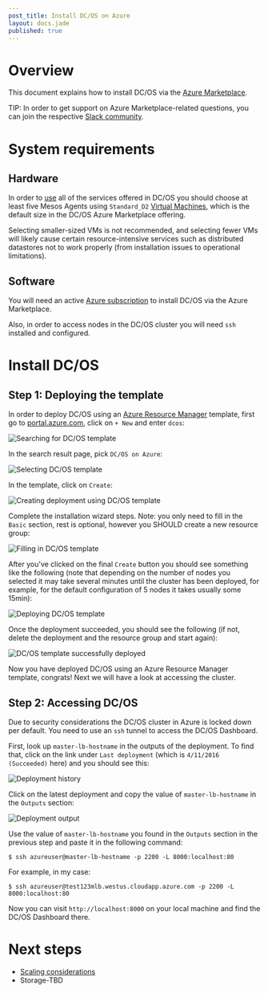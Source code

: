 ```yaml
---
post_title: Install DC/OS on Azure
layout: docs.jade
published: true
---
```


# Overview

This document explains how to install DC/OS via the [Azure Marketplace](https://azure.microsoft.com/en-us/marketplace/).

TIP: In order to get support on Azure Marketplace-related questions, you can join the respective [Slack community](http://join.marketplace.azure.com).

# System requirements

## Hardware

In order to [use](/usage/) all of the services offered in DC/OS you should choose at least five Mesos Agents using `Standard_D2` [Virtual Machines](https://azure.microsoft.com/en-us/pricing/details/virtual-machines/), which is the default size in the DC/OS Azure Marketplace offering.

Selecting smaller-sized VMs is not recommended, and selecting fewer VMs will likely cause certain resource-intensive services such as distributed datastores not to work properly (from installation issues to operational limitations).

## Software

You will need an active [Azure subscription](https://azure.microsoft.com/en-us/pricing/purchase-options/) to install DC/OS via the Azure Marketplace.

Also, in order to access nodes in the DC/OS cluster you will need `ssh` installed and configured.

# Install DC/OS

## Step 1: Deploying the template

In order to deploy DC/OS using an [Azure Resource Manager](https://azure.microsoft.com/en-us/documentation/articles/resource-group-overview/) template, first go to [portal.azure.com](https://portal.azure.com/), click on `+ New` and enter `dcos`:

![Searching for DC/OS template](azure/img/dcos-azure-marketplace-step1a.png)

In the search result page, pick `DC/OS on Azure`:

![Selecting DC/OS template](azure/img/dcos-azure-marketplace-step1b.png)

In the template, click on `Create`:

![Creating deployment using DC/OS template](azure/img/dcos-azure-marketplace-step1c.png)

Complete the installation wizard steps. Note: you only need to fill in the `Basic` section, rest is optional, however you SHOULD create a new resource group:

![Filling in DC/OS template](azure/img/dcos-azure-marketplace-step1d.png)

After you've clicked on the final `Create` button you should see something like the following (note that depending on the number of nodes you selected it may take several minutes until the cluster has been deployed, for example, for the default configuration of 5 nodes it takes usually some 15min):

![Deploying DC/OS template](azure/img/dcos-azure-marketplace-step1e.png)

Once the deployment succeeded, you should see the following (if not, delete the deployment and the resource group and start again):

![DC/OS template successfully deployed](azure/img/dcos-azure-marketplace-step1f.png)

Now you have deployed DC/OS using an Azure Resource Manager template, congrats! Next we will have a look at accessing the cluster.

## Step 2: Accessing DC/OS

Due to security considerations the DC/OS cluster in Azure is locked down per default. You need to use an `ssh` tunnel to access the DC/OS Dashboard.

First, look up `master-lb-hostname` in the outputs of the deployment. To find that, click on the link under `Last deployment` (which is `4/11/2016 (Succeeded)` here) and you should see this:

![Deployment history](azure/img/dcos-azure-marketplace-step2a.png)

Click on the latest deployment and copy the value of `master-lb-hostname` in the `Outputs` section:

![Deployment output](azure/img/dcos-azure-marketplace-step2b.png)

Use the value of `master-lb-hostname` you found in the `Outputs` section in the previous step and paste it in the following command:

    $ ssh azureuser@master-lb-hostname -p 2200 -L 8000:localhost:80

For example, in my case:

    $ ssh azureuser@test123mlb.westus.cloudapp.azure.com -p 2200 -L 8000:localhost:80

Now you can visit `http://localhost:8000` on your local machine and find the DC/OS Dashboard there.

# Next steps

- [Scaling considerations](https://azure.microsoft.com/en-us/documentation/articles/best-practices-auto-scaling/)
- Storage-TBD
